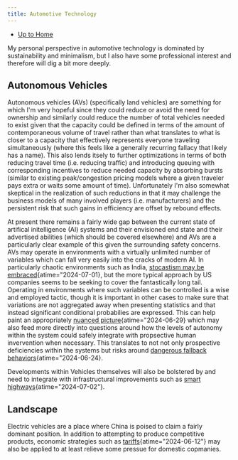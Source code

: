 ```yaml
---
title: Automotive Technology
---
```


- [Up to Home](./)

My personal perspective in automotive technology is dominated
by sustainability and minimalism, but I also have some professional
interest and therefore will dig a bit more deeply.

## Autonomous Vehicles

Autonomous vehicles (AVs) (specifically land vehicles) are something for which
I'm very hopeful since they could reduce or avoid the need for ownership
and similarly could reduce the number of total vehicles needed to exist
given that the capacity could be defined in terms of the amount of
contemporaneous volume of travel rather than what translates to what
is closer to a capacity that effectively represents everyone traveling
simultaneously (where this feels like a generally recurring fallacy
that likely has a name). This also lends itsely to further optimizations
in terms of both reducing travel time (i.e. reducing traffic) and
introducing queuing with corresponding incentives to reduce needed capacity
by absorbing bursts (similar to existing peak/congestion pricing models
where a given traveler pays extra or waits some amount of time).
Unfortunately I'm also somewhat skeptical in the realization of such
reductions in that it may challenge the business models of many involved
players (i.e. manufacturers) and the persistent risk that such gains
in efficiency are offset by rebound effects.

At present there remains a fairly wide gap between the current state
of artifical initelligence (AI) systems and their envisioned end state and
their advertised abilities (which should be covered elsewhere) and AVs are a particularly
clear example of this given the surrounding safety concerns.
AVs may operate in environments with a virtually unlimited number of
variables which can fall very easily into the cracks of modern AI.
In particularly chaotic environments such as India,
[stocastism may be embraced](https://spectrum.ieee.org/india-self-driving-car "Startups Say India Is Ideal for Testing Self-Driving Cars - IEEE Spectrum"){atime="2024-07-01},
but the more typical approach by US companies seems to be seeking to
cover the fantastically long tail.
Operating in environments where such variables can be controlled is
a wise and employed tactic,
though it is important in other cases to make sure
that variations are not aggregated away when presenting statistics and that
instead significant conditional probabilies are expressed. This can help
paint an appropriately
[nuanced picture](https://spectrum.ieee.org/autonomous-vehicles-great-at-straights "Autonomous Vehicles Are Great at Driving Straight - IEEE Spectrum"){atime="2024-06-29}
which may also feed more directly into questions around how the levels of
autonomy within the system could safely integrate with propsective human
invervention when necessary. This translates to not not only
prospective deficiencies within the systems but risks around
[dangerous fallback behaviors](https://www.reuters.com/business/autos-transportation/automakers-ask-us-agency-reconsider-emergency-braking-rule-2024-06-24/ "Automakers ask US agency to reconsider emergency braking rule | Reuters"){atime="2024-06-24}.

Developments within Vehicles themselves will also be bolstered
by and need to integrate with infrastructural improvements such as
[smart highways](https://www.axios.com/2024/07/02/smart-highway-i-94-michigan "Smart highway pilot construction completed in Michigan"){atime="2024-07-02"}.

## Landscape

Electric vehicles are a place where China is poised to claim a fairly
dominant position. In addition to attempting to produce competitive
products, economic strategies such as
[tariffs](https://www.nytimes.com/2024/06/12/business/eu-china-ev-tariffs.html "E.U. Hits Electric Vehicles From China With Higher Tariffs - The New York Times"){atime="2024-06-12"}
may also be applied to at least relieve some pressue for
domestic copmanies.
